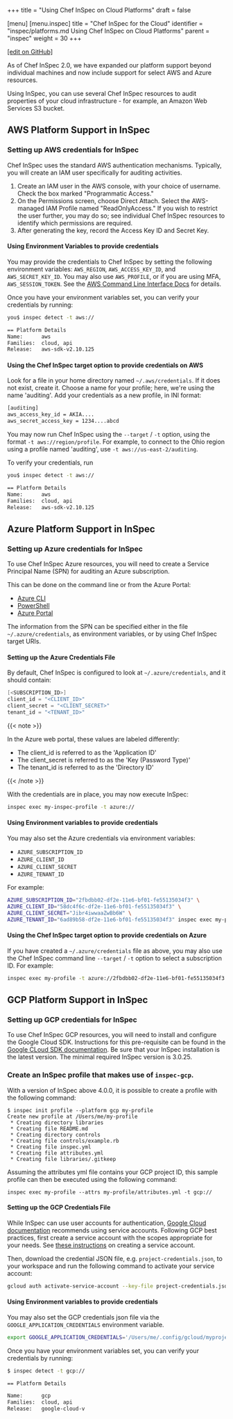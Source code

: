 +++
title = "Using Chef InSpec on Cloud Platforms"
draft = false

[menu]
  [menu.inspec]
    title = "Chef InSpec for the Cloud"
    identifier = "inspec/platforms.md Using Chef InSpec on Cloud Platforms"
    parent = "inspec"
    weight = 30
+++

[\[edit on GitHub\]](https://github.com/inspec/inspec/blob/master/docs-chef-io/content/inspec/platforms.md)

As of Chef InSpec 2.0, we have expanded our platform support beyond individual
machines and now include support for select AWS and Azure resources.

Using InSpec, you can use several Chef InSpec resources to audit properties of
your cloud infrastructure - for example, an Amazon Web Services S3 bucket.

## AWS Platform Support in InSpec

### Setting up AWS credentials for InSpec

Chef InSpec uses the standard AWS authentication mechanisms. Typically, you will
create an IAM user specifically for auditing activities.

1. Create an IAM user in the AWS console, with your choice of username. Check the
   box marked "Programmatic Access."
1. On the Permissions screen, choose Direct Attach. Select the AWS-managed IAM
   Profile named "ReadOnlyAccess." If you wish to restrict the user further, you
   may do so; see individual Chef InSpec resources to identify which permissions
   are required.
1. After generating the key, record the Access Key ID and Secret Key.

#### Using Environment Variables to provide credentials

You may provide the credentials to Chef InSpec by setting the following environment
variables: `AWS_REGION`, `AWS_ACCESS_KEY_ID`, and `AWS_SECRET_KEY_ID`. You may
also use `AWS_PROFILE`, or if you are using MFA, `AWS_SESSION_TOKEN`. See the
[AWS Command Line Interface Docs](https://docs.aws.amazon.com/cli/latest/userguide/cli-chap-getting-started.html)
for details.

Once you have your environment variables set, you can verify your credentials by running:

```bash
you$ inspec detect -t aws://

== Platform Details
Name:      aws
Families:  cloud, api
Release:   aws-sdk-v2.10.125
```

#### Using the Chef InSpec target option to provide credentials on AWS

Look for a file in your home directory named `~/.aws/credentials`. If it does not
exist, create it. Choose a name for your profile; here, we're using the name
'auditing'. Add your credentials as a new profile, in INI format:

```bash
[auditing]
aws_access_key_id = AKIA....
aws_secret_access_key = 1234....abcd
```

You may now run Chef InSpec using the `--target` / `-t` option, using the format
`-t aws://region/profile`.  For example, to connect to the Ohio region using a
profile named 'auditing', use `-t aws://us-east-2/auditing`.

To verify your credentials, run

```bash
you$ inspec detect -t aws://

== Platform Details
Name:      aws
Families:  cloud, api
Release:   aws-sdk-v2.10.125
```


## Azure Platform Support in InSpec

### Setting up Azure credentials for InSpec

To use Chef InSpec Azure resources, you will need to create a Service Principal
Name (SPN) for auditing an Azure subscription.

This can be done on the command line or from the Azure Portal:

- [Azure CLI](https://docs.microsoft.com/en-us/azure/azure-resource-manager/resource-group-authenticate-service-principal-cli)
- [PowerShell](https://docs.microsoft.com/en-us/azure/azure-resource-manager/resource-group-authenticate-service-principal)
- [Azure Portal](https://docs.microsoft.com/en-us/azure/azure-resource-manager/resource-group-create-service-principal-portal)

The information from the SPN can be specified either in the file
`~/.azure/credentials`, as environment variables, or by using Chef InSpec target URIs.

#### Setting up the Azure Credentials File

By default, Chef InSpec is configured to look at `~/.azure/credentials`, and it
should contain:

```powershell
[<SUBSCRIPTION_ID>]
client_id = "<CLIENT_ID>"
client_secret = "<CLIENT_SECRET>"
tenant_id = "<TENANT_ID>"
```

{{< note >}}

In the Azure web portal, these values are labeled differently:
- The client_id is referred to as the 'Application ID'
- The client_secret is referred to as the 'Key (Password Type)'
- The tenant_id is referred to as the 'Directory ID'

{{< /note >}}

With the credentials are in place, you may now execute InSpec:

```bash
inspec exec my-inspec-profile -t azure://
```

#### Using Environment variables to provide credentials

You may also set the Azure credentials via environment variables:

- `AZURE_SUBSCRIPTION_ID`
- `AZURE_CLIENT_ID`
- `AZURE_CLIENT_SECRET`
- `AZURE_TENANT_ID`

For example:

```bash
AZURE_SUBSCRIPTION_ID="2fbdbb02-df2e-11e6-bf01-fe55135034f3" \
AZURE_CLIENT_ID="58dc4f6c-df2e-11e6-bf01-fe55135034f3" \
AZURE_CLIENT_SECRET="Jibr4iwwaaZwBb6W" \
AZURE_TENANT_ID="6ad89b58-df2e-11e6-bf01-fe55135034f3" inspec exec my-profile -t azure://
```

#### Using the Chef InSpec target option to provide credentials on Azure

If you have created a `~/.azure/credentials` file as above, you may also use the Chef InSpec command line `--target` / `-t` option to select a subscription ID.  For example:

```bash
inspec exec my-profile -t azure://2fbdbb02-df2e-11e6-bf01-fe55135034f3
```

## GCP Platform Support in InSpec

### Setting up GCP credentials for InSpec

To use Chef InSpec GCP resources, you will need to install and configure the Google
Cloud SDK. Instructions for this pre-requisite can be found in the
[Google CLoud SDK documentation](https://cloud.google.com/sdk/docs/). Be sure
that your InSpec installation is the latest version. The minimal required InSpec
version is 3.0.25.

### Create an InSpec profile that makes use of `inspec-gcp`.

With a version of InSpec above 4.0.0, it is possible to create a profile with the
following command:

```
$ inspec init profile --platform gcp my-profile
Create new profile at /Users/me/my-profile
 * Creating directory libraries
 * Creating file README.md
 * Creating directory controls
 * Creating file controls/example.rb
 * Creating file inspec.yml
 * Creating file attributes.yml
 * Creating file libraries/.gitkeep
```

Assuming the attributes yml file contains your GCP project ID, this sample
profile can then be executed using the following command:

```
inspec exec my-profile --attrs my-profile/attributes.yml -t gcp://
```

#### Setting up the GCP Credentials File

While InSpec can use user accounts for authentication,
[Google Cloud documentation](https://cloud.google.com/docs/authentication/)
recommends using service accounts. Following GCP best practices, first create a
service account with the scopes appropriate for your needs. See
[these instructions](https://cloud.google.com/docs/authentication/getting-started)
on creating a service account.

Then, download the credential JSON file, e.g. `project-credentials.json`, to your
workspace and run the following command to activate your service account:

```bash
gcloud auth activate-service-account --key-file project-credentials.json
```

#### Using Environment variables to provide credentials

You may also set the GCP credentials json file via the `GOOGLE_APPLICATION_CREDENTIALS` environment variable.

```bash
export GOOGLE_APPLICATION_CREDENTIALS='/Users/me/.config/gcloud/myproject-1-feb7993e8660.json'
```

Once you have your environment variables set, you can verify your credentials by running:

```bash
$ inspec detect -t gcp://

== Platform Details

Name:      gcp
Families:  cloud, api
Release:   google-cloud-v
```